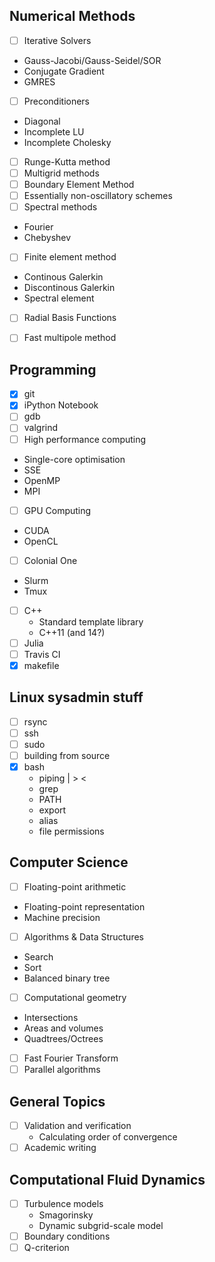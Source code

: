 Numerical Methods
-----------------
* [ ] Iterative Solvers
 * Gauss-Jacobi/Gauss-Seidel/SOR
 * Conjugate Gradient
 * GMRES
* [ ] Preconditioners
 * Diagonal
 * Incomplete LU 
 * Incomplete Cholesky
* [ ] Runge-Kutta method
* [ ] Multigrid methods
* [ ] Boundary Element Method
* [ ] Essentially non-oscillatory schemes
* [ ] Spectral methods
 * Fourier
 * Chebyshev 
* [ ] Finite element method
 * Continous Galerkin
 * Discontinous Galerkin
 * Spectral element
* [ ] Radial Basis Functions
* [ ] Fast multipole method




Programming
-----------
* [x] git
* [x] iPython Notebook
* [ ] gdb
* [ ] valgrind
* [ ] High performance computing
 * Single-core optimisation
 * SSE
 * OpenMP
 * MPI
* [ ] GPU Computing
 * CUDA
 * OpenCL
* [ ] Colonial One
 * Slurm
 * Tmux
* [ ] C++
  * Standard template library
  * C++11 (and 14?)
* [ ] Julia
* [ ] Travis CI
* [x] makefile

Linux sysadmin stuff
--------------------
* [ ] rsync
* [ ] ssh
* [ ] sudo
* [ ] building from source
* [x] bash
    * piping | > <
    * grep
    * PATH
    * export
    * alias
    * file permissions

Computer Science
----------------
* [ ] Floating-point arithmetic
 * Floating-point representation
 * Machine precision
* [ ] Algorithms & Data Structures
 * Search
 * Sort
 * Balanced binary tree
* [ ] Computational geometry
 * Intersections
 * Areas and volumes
 * Quadtrees/Octrees
* [ ] Fast Fourier Transform
* [ ] Parallel algorithms

General Topics
--------------
* [ ] Validation and verification
  * Calculating order of convergence
* [ ] Academic writing

Computational Fluid Dynamics
----------------------------
* [ ] Turbulence models
  * Smagorinsky
  * Dynamic subgrid-scale model
* [ ] Boundary conditions
* [ ] Q-criterion
